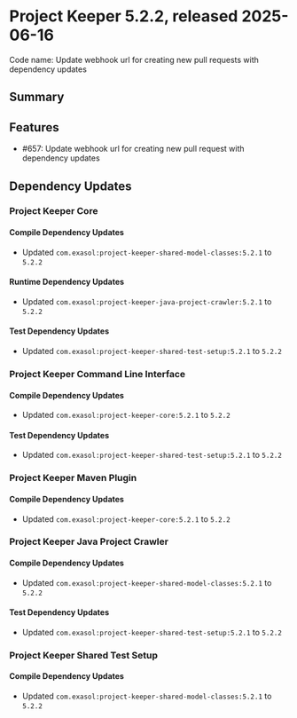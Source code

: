 # Project Keeper 5.2.2, released 2025-06-16

Code name: Update webhook url for creating new pull requests with dependency updates

## Summary

## Features

* #657: Update webhook url for creating new pull request with dependency updates

## Dependency Updates

### Project Keeper Core

#### Compile Dependency Updates

* Updated `com.exasol:project-keeper-shared-model-classes:5.2.1` to `5.2.2`

#### Runtime Dependency Updates

* Updated `com.exasol:project-keeper-java-project-crawler:5.2.1` to `5.2.2`

#### Test Dependency Updates

* Updated `com.exasol:project-keeper-shared-test-setup:5.2.1` to `5.2.2`

### Project Keeper Command Line Interface

#### Compile Dependency Updates

* Updated `com.exasol:project-keeper-core:5.2.1` to `5.2.2`

#### Test Dependency Updates

* Updated `com.exasol:project-keeper-shared-test-setup:5.2.1` to `5.2.2`

### Project Keeper Maven Plugin

#### Compile Dependency Updates

* Updated `com.exasol:project-keeper-core:5.2.1` to `5.2.2`

### Project Keeper Java Project Crawler

#### Compile Dependency Updates

* Updated `com.exasol:project-keeper-shared-model-classes:5.2.1` to `5.2.2`

#### Test Dependency Updates

* Updated `com.exasol:project-keeper-shared-test-setup:5.2.1` to `5.2.2`

### Project Keeper Shared Test Setup

#### Compile Dependency Updates

* Updated `com.exasol:project-keeper-shared-model-classes:5.2.1` to `5.2.2`
